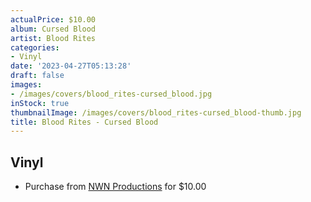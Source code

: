 ```yaml
---
actualPrice: $10.00
album: Cursed Blood
artist: Blood Rites
categories:
- Vinyl
date: '2023-04-27T05:13:28'
draft: false
images:
- /images/covers/blood_rites-cursed_blood.jpg
inStock: true
thumbnailImage: /images/covers/blood_rites-cursed_blood-thumb.jpg
title: Blood Rites - Cursed Blood
---
```


## Vinyl
* Purchase from [NWN Productions](http://shop.nwnprod.com/index.php?route=product/product&path=76&product_id=33071&sort=pd.name&order=ASC) for $10.00
